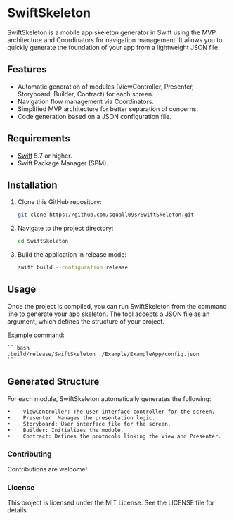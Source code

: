 # SwiftSkeleton

SwiftSkeleton is a mobile app skeleton generator in Swift using the MVP architecture and Coordinators for navigation management. It allows you to quickly generate the foundation of your app from a lightweight JSON file.

## Features

- Automatic generation of modules (ViewController, Presenter, Storyboard, Builder, Contract) for each screen.
- Navigation flow management via Coordinators.
- Simplified MVP architecture for better separation of concerns.
- Code generation based on a JSON configuration file.

## Requirements

- [Swift](https://swift.org/getting-started/) 5.7 or higher.
- Swift Package Manager (SPM).

## Installation

1. Clone this GitHub repository:

    ```bash
    git clone https://github.com/squall09s/SwiftSkeleton.git
    ```

2. Navigate to the project directory:

    ```bash
    cd SwiftSkeleton
    ```

3. Build the application in release mode:

    ```bash
    swift build --configuration release
    ```

## Usage

Once the project is compiled, you can run SwiftSkeleton from the command line to generate your app skeleton. The tool accepts a JSON file as an argument, which defines the structure of your project.

Example command:

    ```bash
    .build/release/SwiftSkeleton ./Example/ExampleApp/config.json 
    ```
    
## Generated Structure

For each module, SwiftSkeleton automatically generates the following:

    •    ViewController: The user interface controller for the screen.
    •    Presenter: Manages the presentation logic.
    •    Storyboard: User interface file for the screen.
    •    Builder: Initializes the module.
    •    Contract: Defines the protocols linking the View and Presenter.


### Contributing

Contributions are welcome! 

### License

This project is licensed under the MIT License. See the LICENSE file for details.
